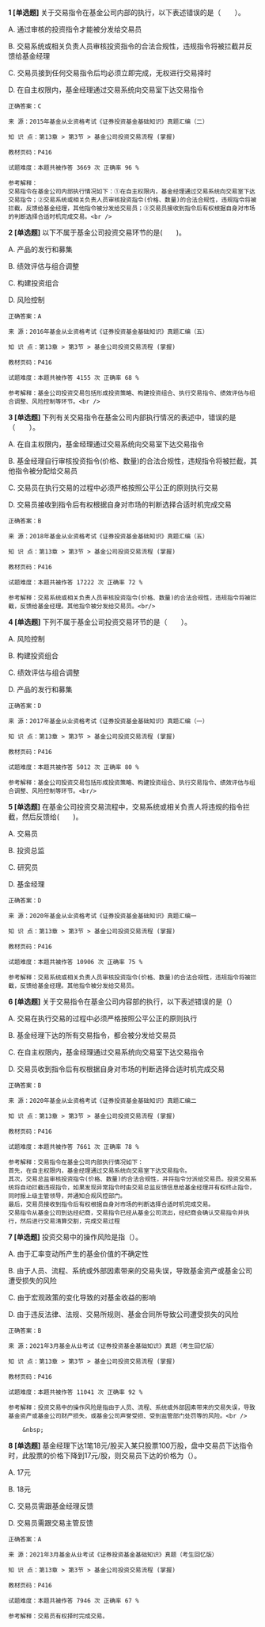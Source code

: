 **1 [单选题]** 
关于交易指令在基金公司内部的执行，以下表述错误的是（　　）。

A. 通过审核的投资指令才能被分发给交易员

B. 交易系统或相关负责人员审核投资指令的合法合规性，违规指令将被拦截并反馈给基金经理

C. 交易员接到任何交易指令后均必须立即完成，无权进行交易择时

D. 在自主权限内，基金经理通过交易系统向交易室下达交易指令

```
正确答案：C

来 源：2015年基金从业资格考试《证券投资基金基础知识》真题汇编（二）

知 识 点：第13章 > 第3节 > 基金公司投资交易流程 (掌握)

教材页码：P416

试题难度：本题共被作答 3669 次 正确率 96 %

参考解释：
交易指令在基金公司内部执行情况如下：①在自主权限内，基金经理通过交易系统向交易室下达交易指令；②交易系统或相关负责人员审核投资指令(价格、数量)的合法合规性，违规指令将被拦截，反馈给基金经理，其他指令被分发给交易员；③交易员接收到指令后有权根据自身对市场的判断选择合适时机完成交易。<br />

```


**2 [单选题]** 以下不属于基金公司投资交易环节的是(&emsp;&emsp;)。

A. 产品的发行和募集

B. 绩效评估与组合调整

C. 构建投资组合

D. 风险控制

```
正确答案：A

来 源：2016年基金从业资格考试《证券投资基金基础知识》真题汇编（五）

知 识 点：第13章 > 第3节 > 基金公司投资交易流程 (掌握)

教材页码：P416

试题难度：本题共被作答 4155 次 正确率 68 %

参考解释：基金公司投资交易包括形成投资策略、构建投资组合、执行交易指令、绩效评估与组合调整、风险控制等环节。<br />

```


**3 [单选题]** 下列有关交易指令在基金公司内部执行情况的表述中，错误的是（　　）。

A. 在自主权限内，基金经理通过交易系统向交易室下达交易指令

B. 基金经理自行审核投资指令(价格、数量)的合法合规性，违规指令将被拦截，其他指令被分配给交易员

C. 交易员在执行交易的过程中必须严格按照公平公正的原则执行交易

D. 交易员接收到指令后有权根据自身对市场的判断选择合适时机完成交易<br/>

```
正确答案：B

来 源：2018年基金从业资格考试《证券投资基金基础知识》真题汇编（五）

知 识 点：第13章 > 第3节 > 基金公司投资交易流程 (掌握)

教材页码：P416

试题难度：本题共被作答 17222 次 正确率 72 %

参考解释：交易系统或相关负责人员审核投资指令(价格、数量)的合法合规性，违规指令将被拦截，反馈给基金经理。其他指令被分发给交易员。<br/>
```


**4 [单选题]** 下列不属于基金公司投资交易环节的是（　　）。

A. 风险控制

B. 构建投资组合

C. 绩效评估与组合调整

D. 产品的发行和募集<br/>

```
正确答案：D

来 源：2017年基金从业资格考试《证券投资基金基础知识》真题汇编（一）

知 识 点：第13章 > 第3节 > 基金公司投资交易流程 (掌握)

教材页码：P416

试题难度：本题共被作答 5012 次 正确率 80 %

参考解释：基金公司投资交易包括形成投资策略、构建投资组合、执行交易指令、绩效评估与组合调整、风险控制等环节。<br/>
```


**5 [单选题]** 在基金公司投资交易流程中，交易系统或相关负责人将违规的指令拦截，然后反馈给(&emsp;&emsp;)。

A. 交易员

B. 投资总监

C. 研究员

D. 基金经理

```
正确答案：D

来 源：2020年基金从业资格考试《证券投资基金基础知识》真题汇编一

知 识 点：第13章 > 第3节 > 基金公司投资交易流程 (掌握)

教材页码：P416

试题难度：本题共被作答 10906 次 正确率 75 %

参考解释：交易系统或相关负责人员审核投资指令(价格、数量)的合法合规性，违规指令将被拦截，反馈给基金经理。其他指令被分发给交易员。
```


**6 [单选题]** 关于交易指令在基金公司内容部的执行，以下表述错误的是（）

A. 交易在执行交易的过程中必须严格按照公平公正的原则执行

B. 基金经理下达的所有交易指令，都会被分发给交易员

C. 在自主权限内，基金经理通过交易系统向交易室下达交易指令

D. 交易员收到指令后有权根据自身对市场的判断选择合适时机完成交易

```
正确答案：B

来 源：2020年基金从业资格考试《证券投资基金基础知识》真题汇编二

知 识 点：第13章 > 第3节 > 基金公司投资交易流程 (掌握)

教材页码：P416

试题难度：本题共被作答 7661 次 正确率 78 %

参考解释：交易指令在基金公司内部执行情况如下：
首先，在自主权限内，基金经理通过交易系统向交易室下达交易指令。
其次，交易总监审核投资指令(价格、数量)的合法合规性，并将指令分派给交易员。投资交易系统将自动拦截违规指令，如果发现异常指令时由交易总监反馈信息给基金经理并有权终止指令，同时报上级主管领导，并通知合规风控部门。
最后，交易员接收到指令后有权根据自身对市场的判断选择合适时机完成交易。
交易指令从基金公司到达经纪商，交易指令已经从基金公司流出，经纪商会确认交易指令并执行，然后进行交易清算交割，完成交易过程
```


**7 [单选题]** 投资交易中的操作风险是指（）。

A. 由于汇率变动所产生的基金价值的不确定性

B. 由于人员、流程、系统或外部因素带来的交易失误，导致基金资产或基金公司遭受损失的风险

C. 由于宏观政策的变化导致的对基金收益的影响

D. 由于违反法律、法规、交易所规则、基金合同所导致公司遭受损失的风险

```
正确答案：B

来 源：2021年3月基金从业考试《证券投资基金基础知识》真题（考生回忆版）

知 识 点：第13章 > 第3节 > 基金公司投资交易流程 (掌握)

教材页码：P416

试题难度：本题共被作答 11041 次 正确率 92 %

参考解释：投资交易中的操作风险是指由于人员、流程、系统或外部因素带来的交易失误，导致基金资产或基金公司财产损失，或基金公司声誉受损、受到监管部门处罚等的风险。<br />

	&nbsp;

```


**8 [单选题]** 基金经理下达1笔18元/股买入某只股票100万股，盘中交易员下达指令时，此股票的价格下降到17元/股，则交易员下达的价格为（）。

A. 17元

B. 18元

C. 交易员需跟基金经理反馈

D. 交易员需跟交易主管反馈

```
正确答案：A

来 源：2021年3月基金从业考试《证券投资基金基础知识》真题（考生回忆版）

知 识 点：第13章 > 第3节 > 基金公司投资交易流程 (掌握)

教材页码：P416

试题难度：本题共被作答 7946 次 正确率 67 %

参考解释：交易员有权择时完成交易。
```

